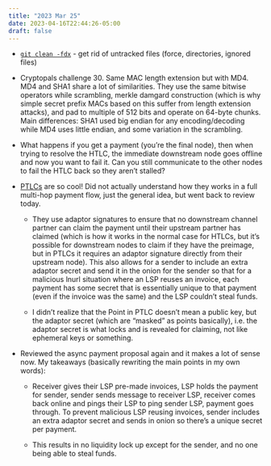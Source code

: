 ```yaml
---
title: "2023 Mar 25"
date: 2023-04-16T22:44:26-05:00
draft: false
---
```


- [`git clean -fdx`](https://stackoverflow.com/questions/8200622/how-to-remove-untracked-files-in-git) - get rid of untracked files (force, directories, ignored files)

- Cryptopals challenge 30. Same MAC length extension but with MD4. MD4 and SHA1 share a lot of similarities. They use the same bitwise operators while scrambling, merkle damgard construction (which is why simple secret prefix MACs based on this suffer from length extension attacks), and pad to multiple of 512 bits and operate on 64-byte chunks. Main differences: SHA1 used big endian for any encoding/decoding while MD4 uses little endian, and some variation in the scrambling.
- What happens if you get a payment (you’re the final node), then when trying to resolve the HTLC, the immediate downstream node goes offline and now you want to fail it. Can you still communicate to the other nodes to fail the HTLC back so they aren’t stalled?
- [PTLCs](https://github.com/BlockstreamResearch/scriptless-scripts/blob/master/md/multi-hop-locks.md) are so cool! Did not actually understand how they works in a full multi-hop payment flow, just the general idea, but went back to review today.
    - They use adaptor signatures to ensure that no downstream channel partner can claim the payment until their upstream partner has claimed (which is how it works in the normal case for HTLCs, but it’s possible for downstream nodes to claim if they have the preimage, but in PTLCs it requires an adaptor signature directly from their upstream node). This also allows for a sender to include an extra adaptor secret and send it in the onion for the sender so that for a malicious lnurl situation where an LSP reuses an invoice, each payment has some secret that is essentially unique to that payment (even if the invoice was the same) and the LSP couldn’t steal funds.

    - I didn’t realize that the Point in PTLC doesn’t mean a public key, but the adaptor secret (which are “masked” as points basically), i.e. the adaptor secret is what locks and is revealed for claiming, not like ephemeral keys or something.
- Reviewed the async payment proposal again and it makes a lot of sense now. My takeaways (basically rewriting the main points in my own words):
    - Receiver gives their LSP pre-made invoices, LSP holds the payment for sender, sender sends message to receiver LSP, receiver comes back online and pings their LSP to ping sender LSP, payment goes through. To prevent malicious LSP reusing invoices, sender includes an extra adaptor secret and sends in onion so there’s a unique secret per payment.

    - This results in no liquidity lock up except for the sender, and no one being able to steal funds.

